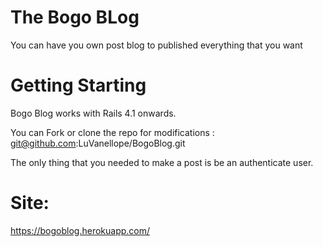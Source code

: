 # The Bogo BLog
You can have you own post blog to published everything that you want

# Getting Starting
Bogo Blog works with Rails 4.1 onwards.

You can Fork or clone the repo for modifications : git@github.com:LuVanellope/BogoBlog.git

The only thing that you needed to make a post is be an  authenticate user.

# Site:

https://bogoblog.herokuapp.com/

